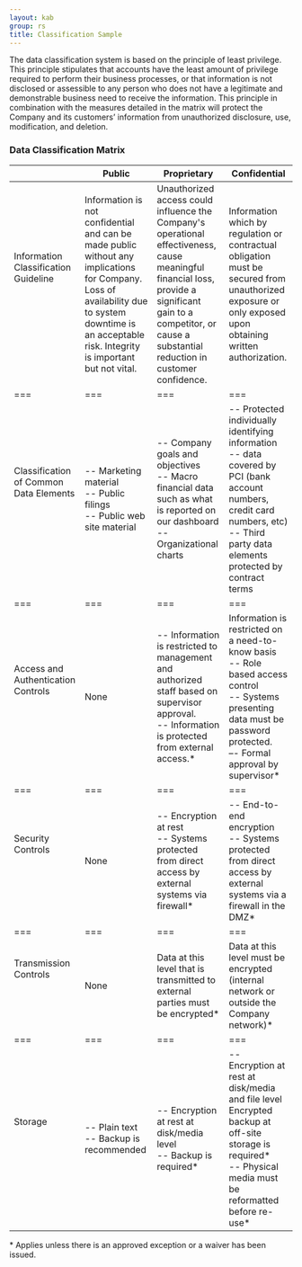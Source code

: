 ```yaml
---
layout: kab
group: rs
title: Classification Sample
---
```


The data classification system is based on the principle of least privilege. This principle stipulates that accounts have the least amount of privilege required to perform their business processes, or that information is not disclosed or assessible to any person who does not have a legitimate and demonstrable business need to receive the information. This principle in combination with the measures detailed in the matrix will protect the Company and its customers’ information from unauthorized disclosure, use, modification, and deletion. 
### Data Classification Matrix

||Public|Proprietary|Confidential|
|---|---|---|---|
|Information Classification Guideline<br/><br/><br/><br/>|Information is not confidential and can be made public without any implications for Company. Loss of availability due to system downtime is an acceptable risk. Integrity is important but not vital.|Unauthorized access could influence the Company's operational effectiveness, cause meaningful financial loss, provide a significant gain to a competitor, or cause a substantial reduction in customer confidence.|Information which by regulation or contractual obligation must be secured from unauthorized exposure or only exposed upon obtaining written authorization.|
|===|===|===|===|
|Classification of Common Data Elements<br/><br/><br/><br/>|-- Marketing material<br>-- Public filings<br>-- Public web site material|-- Company goals and objectives<br>-- Macro financial data such as what is reported on our dashboard<br>--  Organizational charts<br>|-- Protected individually identifying information<br>-- data covered by PCI (bank account numbers, credit card numbers, etc)<br>-- Third party data elements protected by contract terms|
|===|===|===|===|
|Access and Authentication Controls<br/><br/><br/><br/>|None|-- Information is restricted to management and authorized staff based on  supervisor approval.<br>-- Information is protected from external access.* |Information is restricted on a need-to-know basis<br>-- Role based access control<br>-- Systems presenting data must be password protected.<br>–- Formal approval by supervisor* |
|===|===|===|===|
|Security Controls<br/><br/><br/><br/>|None|-- Encryption at rest<br>-- Systems protected from direct access by external systems via firewall* |-- End-to-end encryption<br>-- Systems protected from direct access by external systems via a firewall in the DMZ* |
|===|===|===|===|
|Transmission Controls<br/><br/><br/><br/>|None|Data at this level that is transmitted to external parties must be encrypted* |Data at this level must be encrypted (internal network or outside the Company network)* |
|===|===|===|===|
|Storage<br/><br/><br/><br/>|-- Plain text<br>-- Backup is recommended|-- Encryption at rest at disk/media level<br>-- Backup is required* |-- Encryption at rest at disk/media and file level<br>Encrypted backup at off-site storage is required* <br>-- Physical media must be reformatted before re-use* |

\* Applies unless there is an approved exception or a waiver has been issued.

<br/>
<br/>
